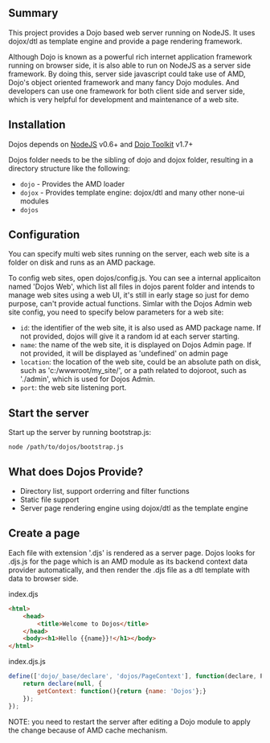 ## Summary
This project provides a Dojo based web server running on NodeJS. It uses dojox/dtl as template engine and provide a page rendering framework.

Although Dojo is known as a powerful rich internet application framework running on browser side, it is also able to run on NodeJS as a server side framework. By doing this, server side javascript could take use of AMD, Dojo's object oriented framework and many fancy Dojo modules. And developers can use one framework for both client side and server side, which is very helpful for development and maintenance of a web site.

## Installation
Dojos depends on [NodeJS](http://www.nodejs.org) v0.6+ and [Dojo Toolkit](http://www.dojotoolkit.org) v1.7+

Dojos folder needs to be the sibling of dojo and dojox folder,  resulting in a directory structure like the following:

* `dojo` - Provides the AMD loader
* `dojox` - Provides template engine: dojox/dtl and many other none-ui modules
* `dojos`

## Configuration
You can specify multi web sites running on the server, each web site is a folder on disk and runs as an AMD package.

To config web sites, open dojos/config.js. You can see a internal applicaiton named 'Dojos Web', which list all files in dojos parent folder and intends to manage web sites using a web UI, it's still in early stage so just for demo purpose, can't provide actual functions. Simlar with the Dojos Admin web site config, you need to specify below parameters for a web site:

* `id`: the identifier of the web site, it is also used as AMD package name. If not provided, dojos will give it a random id at each server starting.
* `name`: the name of the web site, it is displayed on Dojos Admin page. If not provided, it will be displayed as 'undefined' on admin page
* `location`: the location of the web site, could be an absolute path on disk, such as 'c:/wwwroot/my_site/', or a path related to dojoroot, such as './admin', which is used for Dojos Admin.
* `port`: the web site listening port.

## Start the server
Start up the server by running bootstrap.js:

    node /path/to/dojos/bootstrap.js

## What does Dojos Provide?
* Directory list, support orderring and filter functions
* Static file support
* Server page rendering engine using dojox/dtl as the template engine

## Create a page
Each file with extension '.djs' is rendered as a server page. Dojos looks for .djs.js for the page which is an AMD module as its backend context data provider automatically, and then render the .djs file as a dtl template with data to browser side.

index.djs
```html
<html>
    <head>
        <title>Welcome to Dojos</title>
    </head>
    <body><h1>Hello {{name}}!</h1></body>
</html>
```

index.djs.js
```js
define(['dojo/_base/declare', 'dojos/PageContext'], function(declare, PageContext){
    return declare(null, {
        getContext: function(){return {name: 'Dojos'};}
    });
});
```

NOTE: you need to restart the server after editing a Dojo module to apply the change because of AMD cache mechanism.

